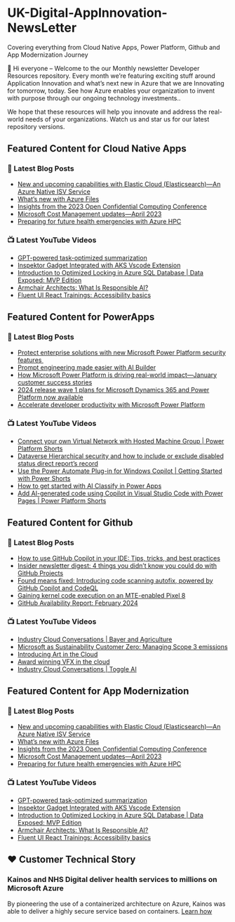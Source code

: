 # UK-Digital-AppInnovation-NewsLetter

Covering everything from Cloud Native Apps, Power Platform, Github and App Modernization Journey

👋 Hi everyone – Welcome to the our Monthly newsletter Developer Resources repository. Every month we’re featuring exciting stuff around Application Innovation and what’s next new in Azure that we are Innovating for tomorrow, today. See how Azure enables your organization to invent with purpose through our ongoing technology investments..


We hope that these resources will help you innovate and address the real-world needs of your organizations. Watch us and star us for our latest repository versions.

## Featured Content for Cloud Native Apps


### 📝 Latest Blog Posts

    
<!-- BLOGCNA:START -->
- [New and upcoming capabilities with Elastic Cloud (Elasticsearch)—An Azure Native ISV Service](https://azure.microsoft.com/blog/new-and-upcoming-capabilities-with-elastic-cloud-elasticsearch-an-azure-native-isv-service/)
- [What’s new with Azure Files](https://azure.microsoft.com/blog/what-s-new-with-azure-files/)
- [Insights from the 2023 Open Confidential Computing Conference](https://azure.microsoft.com/blog/insights-from-the-2023-open-confidential-computing-conference/)
- [Microsoft Cost Management updates—April 2023](https://azure.microsoft.com/blog/microsoft-cost-management-updates-april-2023/)
- [Preparing for future health emergencies with Azure HPC ](https://azure.microsoft.com/blog/preparing-for-future-health-emergencies-with-azure-hpc/)
<!-- BLOGCNA:END -->

### 📺 Latest YouTube Videos

 
<!-- YOUTUBECNA:START -->
- [GPT-powered task-optimized summarization](https://www.youtube.com/watch?v=SgnQHgYj5js)
- [Inspektor Gadget Integrated with AKS Vscode Extension](https://www.youtube.com/watch?v=IK1uTboM138)
- [Introduction to Optimized Locking in Azure SQL Database | Data Exposed: MVP Edition](https://www.youtube.com/watch?v=9F3IciOIRZA)
- [Armchair Architects: What Is Responsible AI?](https://www.youtube.com/watch?v=bdhgwh5y5TE)
- [Fluent UI React Trainings: Accessibility basics](https://www.youtube.com/watch?v=Lm_ifAQVTUs)
<!-- YOUTUBECNA:END -->

##  Featured Content for PowerApps
### 📝 Latest Blog Posts
<!-- BLOGPOWER:START -->
- [Protect enterprise solutions with new Microsoft Power Platform security features ](https://www.microsoft.com/en-us/power-platform/blog/2024/03/20/protect-enterprise-solutions-with-new-microsoft-power-platform-security-features/)
- [Prompt engineering made easier with AI Builder](https://powerapps.microsoft.com/en-us/blog/prompt-engineering-made-easier-with-ai-builder/)
- [How Microsoft Power Platform is driving real-world impact—January customer success stories](https://www.microsoft.com/en-us/power-platform/blog/2024/02/12/how-microsoft-power-platform-is-driving-real-world-impact-january-customer-success-stories/)
- [2024 release wave 1 plans for Microsoft Dynamics 365 and Power Platform now available](https://cloudblogs.microsoft.com/dynamics365/bdm/2024/01/25/2024-release-wave-1-plans-for-microsoft-dynamics-365-and-power-platform-now-available/)
- [Accelerate developer productivity with Microsoft Power Platform](https://powerapps.microsoft.com/en-us/blog/accelerate-developer-productivity-with-microsoft-power-platform/)
<!-- BLOGPOWER:END -->
 ### 📺 Latest YouTube Videos
    
<!-- YOUTUBEPOWER:START -->
- [Connect your own Virtual Network with Hosted Machine Group | Power Platform Shorts](https://www.youtube.com/watch?v=baw_33urHIo)
- [Dataverse Hierarchical security and how to include or exclude disabled status direct report’s record](https://www.youtube.com/watch?v=EpUru3MA1kY)
- [Use the Power Automate Plug-in for Windows Copilot | Getting Started with Power Shorts](https://www.youtube.com/watch?v=xDj2lh7mQCw)
- [How to get started with AI Classify in Power Apps](https://www.youtube.com/watch?v=UvNJSr6jncU)
- [Add AI-generated code using Copilot in Visual Studio Code with Power Pages | Power Platform Shorts](https://www.youtube.com/watch?v=OldCDObeipA)
<!-- YOUTUBEPOWER:END -->

##  Featured Content for Github
### 📝 Latest Blog Posts
<!-- BLOGGITHUB:START -->
- [How to use GitHub Copilot in your IDE: Tips, tricks, and best practices](https://github.blog/2024-03-25-how-to-use-github-copilot-in-your-ide-tips-tricks-and-best-practices/)
- [Insider newsletter digest: 4 things you didn&#8217;t know you could do with GitHub Projects](https://github.blog/2024-03-21-insider-newsletter-digest-4-things-you-didnt-know-you-could-do-with-github-projects/)
- [Found means fixed: Introducing code scanning autofix, powered by GitHub Copilot and CodeQL](https://github.blog/2024-03-20-found-means-fixed-introducing-code-scanning-autofix-powered-by-github-copilot-and-codeql/)
- [Gaining kernel code execution on an MTE-enabled Pixel 8](https://github.blog/2024-03-18-gaining-kernel-code-execution-on-an-mte-enabled-pixel-8/)
- [GitHub Availability Report: February 2024](https://github.blog/2024-03-13-github-availability-report-february-2024/)
<!-- BLOGGITHUB:END -->
### 📺 Latest YouTube Videos
<!-- YOUTUBEGITHUB:START -->
- [Industry Cloud Conversations | Bayer and Agriculture](https://www.youtube.com/watch?v=aocRKT1ucT8)
- [Microsoft as Sustainability Customer Zero: Managing Scope 3 emissions](https://www.youtube.com/watch?v=ppdXZU8MNr4)
- [Introducing Art in the Cloud](https://www.youtube.com/watch?v=Kr49z3fYW2A)
- [Award winning VFX in the cloud](https://www.youtube.com/watch?v=N7UkzyWOm4Y)
- [Industry Cloud Conversations | Toggle AI](https://www.youtube.com/watch?v=PCRXr2MCdbw)
<!-- YOUTUBEGITHUB:END -->
##  Featured Content for App Modernization
### 📝 Latest Blog Posts
<!-- BLOGAPPMOD:START -->
- [New and upcoming capabilities with Elastic Cloud (Elasticsearch)—An Azure Native ISV Service](https://azure.microsoft.com/blog/new-and-upcoming-capabilities-with-elastic-cloud-elasticsearch-an-azure-native-isv-service/)
- [What’s new with Azure Files](https://azure.microsoft.com/blog/what-s-new-with-azure-files/)
- [Insights from the 2023 Open Confidential Computing Conference](https://azure.microsoft.com/blog/insights-from-the-2023-open-confidential-computing-conference/)
- [Microsoft Cost Management updates—April 2023](https://azure.microsoft.com/blog/microsoft-cost-management-updates-april-2023/)
- [Preparing for future health emergencies with Azure HPC ](https://azure.microsoft.com/blog/preparing-for-future-health-emergencies-with-azure-hpc/)
<!-- BLOGAPPMOD:END -->
### 📺 Latest YouTube Videos
<!-- YOUTUBEAPPMOD:START -->
- [GPT-powered task-optimized summarization](https://www.youtube.com/watch?v=SgnQHgYj5js)
- [Inspektor Gadget Integrated with AKS Vscode Extension](https://www.youtube.com/watch?v=IK1uTboM138)
- [Introduction to Optimized Locking in Azure SQL Database | Data Exposed: MVP Edition](https://www.youtube.com/watch?v=9F3IciOIRZA)
- [Armchair Architects: What Is Responsible AI?](https://www.youtube.com/watch?v=bdhgwh5y5TE)
- [Fluent UI React Trainings: Accessibility basics](https://www.youtube.com/watch?v=Lm_ifAQVTUs)
<!-- YOUTUBEAPPMOD:END -->


## ♥️ Customer Technical Story 

### Kainos and NHS Digital deliver health services to millions on Microsoft Azure

By pioneering the use of a containerized architecture on Azure, Kainos was able to deliver a highly secure service based on containers. [Learn how](https://customers.microsoft.com/en-us/story/1368348549535774520-kainos-and-nhs-digital-deliver-health-services-to-millions-on-microsoft-azure)

